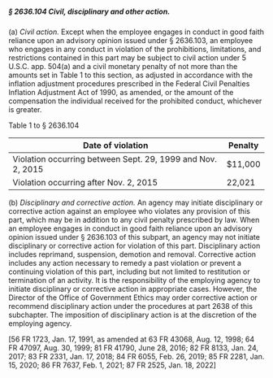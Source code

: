 ##### § 2636.104 Civil, disciplinary and other action. #####

(a) *Civil action.* Except when the employee engages in conduct in good faith reliance upon an advisory opinion issued under § 2636.103, an employee who engages in any conduct in violation of the prohibitions, limitations, and restrictions contained in this part may be subject to civil action under 5 U.S.C. app. 504(a) and a civil monetary penalty of not more than the amounts set in Table 1 to this section, as adjusted in accordance with the inflation adjustment procedures prescribed in the Federal Civil Penalties Inflation Adjustment Act of 1990, as amended, or the amount of the compensation the individual received for the prohibited conduct, whichever is greater.

Table 1 to § 2636.104

|                     Date of violation                     |Penalty|
|-----------------------------------------------------------|-------|
|Violation occurring between Sept. 29, 1999 and Nov. 2, 2015|$11,000|
|          Violation occurring after Nov. 2, 2015           |22,021 |

(b) *Disciplinary and corrective action.* An agency may initiate disciplinary or corrective action against an employee who violates any provision of this part, which may be in addition to any civil penalty prescribed by law. When an employee engages in conduct in good faith reliance upon an advisory opinion issued under § 2636.103 of this subpart, an agency may not initiate disciplinary or corrective action for violation of this part. Disciplinary action includes reprimand, suspension, demotion and removal. Corrective action includes any action necessary to remedy a past violation or prevent a continuing violation of this part, including but not limited to restitution or termination of an activity. It is the responsibility of the employing agency to initiate disciplinary or corrective action in appropriate cases. However, the Director of the Office of Government Ethics may order corrective action or recommend disciplinary action under the procedures at part 2638 of this subchapter. The imposition of disciplinary action is at the discretion of the employing agency.

[56 FR 1723, Jan. 17, 1991, as amended at 63 FR 43068, Aug. 12, 1998; 64 FR 47097, Aug. 30, 1999; 81 FR 41790, June 28, 2016; 82 FR 8133, Jan. 24, 2017; 83 FR 2331, Jan. 17, 2018; 84 FR 6055, Feb. 26, 2019; 85 FR 2281, Jan. 15, 2020; 86 FR 7637, Feb. 1, 2021; 87 FR 2525, Jan. 18, 2022]